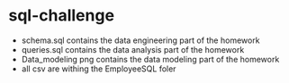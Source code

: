 # sql-challenge
- schema.sql contains the data engineering part of the homework
- queries.sql contains the data analysis part of the homework
- Data_modeling png contains the data modeling part of the homework
- all csv are withing the EmployeeSQL foler